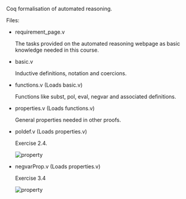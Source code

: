 Coq formalisation of automated reasoning.

Files:
* requirement_page.v
  
  The tasks provided on the automated reasoning webpage as basic knowledge needed in this course.

* basic.v

  Inductive definitions, notation and coercions.

* functions.v (Loads basic.v)

  Functions like subst, pol, eval, negvar and associated definitions.

* properties.v (Loads functions.v)

  General properties needed in other proofs.

* poldef.v (Loads properties.v)

  Exercise 2.4.
  
  ![property](https://latex.codecogs.com/gif.latex?\forall&space;p~H~F~G,&space;p&space;\in&space;pos~H&space;\to&space;\\&space;(pol~H~p&space;=&space;\lfloor&space;1\rfloor&space;\to&space;eval~A~F\leq&space;eval~A~G\to&space;eval~A~hf\leq&space;eval~A~H[G]p)&space;\land&space;(pol~H~p&space;=&space;\lfloor&space;-1\rfloor&space;\to&space;eval~A~F\geq&space;eval~A~G\to&space;eval~A~hf\leq&space;eval~A~H[G]p))

* negvarProp.v (Loads properties.v)

  Exercise 3.4
  
  ![property](https://latex.codecogs.com/gif.latex?\forall&space;F,&space;\mathit{satisfiable}~F&space;\to&space;\mathit{satisfiable}&space;(\mathit{negvar}~F))


[//]: # "
\forall p~H~F~G, p \in pos~H \to \\ 
(pol~H~p = \lfloor 1\rfloor \to  eval~A~F\leq eval~A~G\to eval~A~hf\leq eval~A~H[G]p) \land (pol~H~p = \lfloor -1\rfloor \to eval~A~F\geq eval~A~G\to eval~A~hf\leq eval~A~H[G]p)
"
